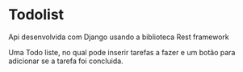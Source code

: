# Todolist

Api desenvolvida com Django usando a biblioteca Rest framework

Uma Todo liste, no qual pode inserir tarefas a fazer e um botão para adicionar se a tarefa foi concluida.
